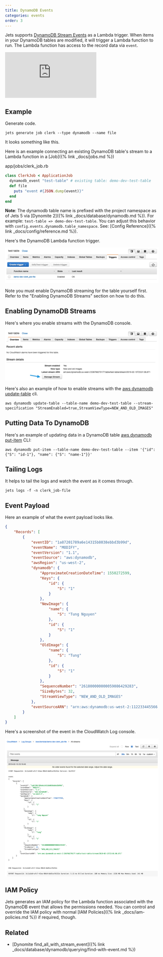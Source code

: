 ```yaml
---
title: DynamoDB Events
categories: events
order: 3
---
```


Jets supports [DynamoDB Stream Events](https://docs.aws.amazon.com/amazondynamodb/latest/developerguide/Streams.Lambda.html) as a Lambda trigger. When items in your DynamoDB tables are modified, it will trigger a Lambda function to run.  The Lambda function has access to the record data via `event`.

<div class="video-box"><div class="video-container"><iframe src="https://www.youtube.com/embed/KciTGXq3msM" frameborder="0" allowfullscreen=""></iframe></div></div>

## Example

Generate code.

    jets generate job clerk --type dynamodb --name file

It looks something like this.

Here is an example connecting an existing DynamoDB table's stream to a Lambda function in a [Job]({% link _docs/jobs.md %})

app/jobs/clerk_job.rb

```ruby
class ClerkJob < ApplicationJob
  dynamodb_event "test-table" # existing table: demo-dev-test-table
  def file
    puts "event #{JSON.dump(event)}"
  end
end
```

**Note**: The dynamodb table name is prefixed with the project namespace as of Jets 5 via [Dynomite 2]({% link _docs/database/dynamodb.md %}). For example: `test-table => demo-dev-test-table`. You can adjust this behavior with `config.events.dynamodb.table_namespace`. See: [Config Reference]({% link _docs/config/reference.md %}).

Here's the DynamoDB Lambda function trigger.

![](/img/docs/dynamodb-trigger.png)

Note you must enable DynamoDB streaming for the table yourself first.  Refer to the "Enabling DynamoDB Streams" section on how to do this.

## Enabling DynamoDB Streams

Here's where you enable streams with the DynamoDB console.

![](/img/docs/dynamodb-stream.png)

Here's also an example of how to enable streams with the [aws dynamodb update-table](https://docs.aws.amazon.com/cli/latest/reference/dynamodb/update-table.html) cli.

    aws dynamodb update-table --table-name demo-dev-test-table --stream-specification "StreamEnabled=true,StreamViewType=NEW_AND_OLD_IMAGES"


## Putting Data To DynamoDB

Here's an example of updating data in a DynamoDB table [aws dynamodb put-item](https://docs.aws.amazon.com/cli/latest/reference/dynamodb/put-item.html) CLI:

    aws dynamodb put-item --table-name demo-dev-test-table --item '{"id": {"S": "id-1"}, "name": {"S": "name-1"}}'

## Tailing Logs

It helps to tail the logs and watch the event as it comes through.

    jets logs -f -n clerk_job-file

## Event Payload

Here an example of what the event payload looks like.

```json
{
    "Records": [
        {
            "eventID": "1a87201789a6e14315b8038ebbd3b99d",
            "eventName": "MODIFY",
            "eventVersion": "1.1",
            "eventSource": "aws:dynamodb",
            "awsRegion": "us-west-2",
            "dynamodb": {
                "ApproximateCreationDateTime": 1550272599,
                "Keys": {
                    "id": {
                        "S": "1"
                    }
                },
                "NewImage": {
                    "name": {
                        "S": "Tung Nguyen"
                    },
                    "id": {
                        "S": "1"
                    }
                },
                "OldImage": {
                    "name": {
                        "S": "Tung"
                    },
                    "id": {
                        "S": "1"
                    }
                },
                "SequenceNumber": "261800000000059086429283",
                "SizeBytes": 32,
                "StreamViewType": "NEW_AND_OLD_IMAGES"
            },
            "eventSourceARN": "arn:aws:dynamodb:us-west-2:112233445566:table/test-table/stream/2019-02-15T23:01:06.871"
        }
    ]
}
```

Here's a screenshot of the event in the CloudWatch Log console.

![](/img/docs/dynamodb-event-log.png)


## IAM Policy

Jets generates an IAM policy for the Lambda function associated with the DynamoDB event that allows the permissions needed.  You can control and override the IAM policy with normal [IAM Policies]({% link _docs/iam-policies.md %}) if required, though.

## Related

* [Dynomite find_all_with_stream_event]({% link _docs/database/dynamodb/querying/find-with-event.md %})
